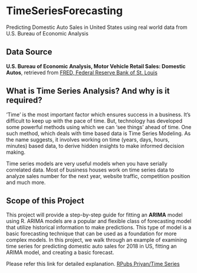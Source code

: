 # TimeSeriesForecasting
Predicting Domestic Auto Sales in United States using real world data from U.S. Bureau of Economic Analysis

## Data Source
**U.S. Bureau of Economic Analysis, Motor Vehicle Retail Sales: Domestic Autos**, retrieved from [FRED, Federal Reserve Bank of St. Louis](https://fred.stlouisfed.org/series/DAUTONSA)


## What is Time Series Analysis? And why is it required?
‘Time’ is the most important factor which ensures success in a business. It’s difficult to keep up with the pace of time. But, technology has developed some powerful methods using which we can ‘see things’ ahead of time. One such method, which deals with time based data is Time Series Modeling. As the name suggests, it involves working on time (years, days, hours, minutes) based data, to derive hidden insights to make informed decision making.

Time series models are very useful models when you have serially correlated data. Most of business houses work on time series data to analyze sales number for the next year, website traffic, competition position and much more.

## Scope of this Project
This project will provide a step-by-step guide for fitting an **ARIMA** model using R. ARIMA models are a popular and flexible class of forecasting model that utilize historical information to make predictions. This type of model is a basic forecasting technique that can be used as a foundation for more complex models. In this project, we walk through an example of examining time series for predicting domestic auto sales for 2018 in US, fitting an ARIMA model, and creating a basic forecast. 

Please refer this link for detailed explanation.
[RPubs Priyan/Time Series](rpubs.com/Priyan/tsAS)

